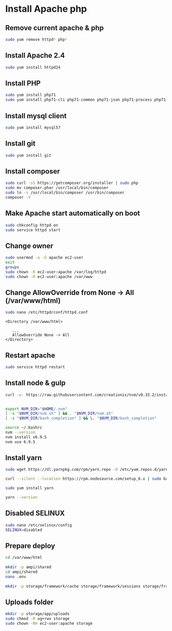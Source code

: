 # Install Apache php
## Remove current apache & php
```sh
sudo yum remove httpd* php*
```
  
## Install Apache 2.4
```sh
sudo yum install httpd24
```
 
## Install PHP
```sh
sudo yum install php71
sudo yum install php71-cli php71-common php71-json php71-process php71-pdo php71-mysqlnd php71-mbstring php71-mcrypt php71-opcache php71-xml
```
 
## Install mysql client
```sh
sudo yum install mysql57
```
 
## Install git
```sh
sudo yum install git
```
 
## Install composer
```sh
sudo curl -sS https://getcomposer.org/installer | sudo php
sudo mv composer.phar /usr/local/bin/composer
sudo ln -s /usr/local/bin/composer /usr/bin/composer
composer -V
 ```
## Make Apache start automatically on boot
```sh
sudo chkconfig httpd on
sudo service httpd start
```
  
## Change owner
```sh
sudo usermod -a -G apache ec2-user
exit
groups
sudo chown -R ec2-user:apache /var/log/httpd
sudo chown -R ec2-user:apache /var/www
```
  
## Change AllowOverride from None -> All (/var/www/html)
```sh
sudo nano /etc/httpd/conf/httpd.conf  
```
 
 ```
<Directory /var/www/html>
  
    ...
    AllowOverride None -> All
</Directory>
 ```
 
## Restart apache
```sh
sudo service httpd restart
```
 
## Install node & gulp
```sh
curl -o- https://raw.githubusercontent.com/creationix/nvm/v0.33.2/install.sh | bash
```

```sh
  
export NVM_DIR="$HOME/.nvm"
[ -s "$NVM_DIR/nvm.sh" ] && . "$NVM_DIR/nvm.sh"
[ -s "$NVM_DIR/bash_completion" ] && \. "$NVM_DIR/bash_completion"
```
```sh  
source ~/.bashrc
nvm --version
nvm install v6.9.5
nvm use 6.9.5
```
 
## Install yarn
```sh
sudo wget https://dl.yarnpkg.com/rpm/yarn.repo -O /etc/yum.repos.d/yarn.repo

curl --silent --location https://rpm.nodesource.com/setup_6.x | sudo bash -

sudo yum install yarn

yarn --version

```



## Disabled SELINUX
```sh
sudo nano /etc/selinux/config
SELINUX=disabled

```


## Prepare deploy

```sh
cd /var/www/html
 
mkdir -p ampi/shared
cd ampi/shared
nano .env
 
mkdir -p storage/framework/cache storage/framework/sessions storage/framework/views storage/framework/testing

```
 
## Uploads folder
```sh
mkdir -p storage/app/uploads
sudo chmod -R ug+rwx storage
sudo chown -RH ec2-user:apache storage
```
